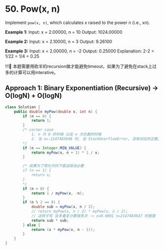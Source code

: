 # 50. Pow(x, n)
Implement `pow(x, n)`, which calculates x raised to the power n (i.e., xn).

**Example 1:**
Input: x = 2.00000, n = 10
Output: 1024.00000

**Example 2:**
Input: x = 2.10000, n = 3
Output: 9.26100

**Example 3:**
Input: x = 2.00000, n = -2
Output: 0.25000
Explanation: 2-2 = 1/22 = 1/4 = 0.25

!!!🌸 本题需要用砍半的recursion做才能避免timeout，如果为了避免在stack上过多的计算可以用interative。

## Approach 1: Binary Exponentiation (Recursive) -> O(logN) + O(logN)
```java
class Solution {
    public double myPow(double x, int n) {
        if (n == 0) {
            return 1;
        }
        /* corner case
            1. n 为 0 的时候 以及 n 为负数的时候
            2. 当 n=-2147483648 时, 会 StackOverflowError, 没有对应的正数, 需要单独考虑
        */
        if (n == Integer.MIN_VALUE) {
            return myPow(x, n + 1) * 1 / x;
        }

        /* 如果为了简化代码下面这段没必要
        if (n == 1) {
            return x;
        }
        */
        if (n < 0) {
            return 1 / myPow(x, -n);
        }
        if (n % 2 == 0) {
            double sub = myPow(x, n / 2);
            // return myPow(x, n / 2) * myPow(x, n / 2);
            // 这样子写 会多重复计算很多次 -> x=0.0001 n=2147483647 时报错
            return sub * sub;
        } else {
            return (x * myPow(x, n - 1));
        }
    }
}
```